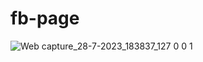 # fb-page

![Web capture_28-7-2023_183837_127 0 0 1](https://github.com/AdithyaRRb/fb-page/assets/116852652/5874168a-8058-42ab-9e2a-f49211224bf1)
